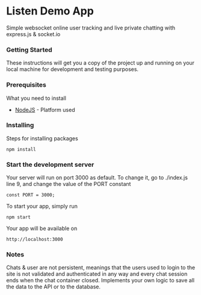 # Listen Demo App
Simple websocket online user tracking and live private chatting with express.js & socket.io

### Getting Started
These instructions will get you a copy of the project up and running on your local machine for development and testing purposes.

### Prerequisites
What you need to install
* [NodeJS](https://nodejs.org/en/) - Platform used

### Installing
Steps for installing packages

```
npm install
```

### Start the development server
Your server will run on port 3000 as default. To change it, go to ./index.js line 9, and change the value of the PORT constant

```
const PORT = 3000;
```

To start your app, simply run

```
npm start
```

Your app will be available on

```
http://localhost:3000
```

### Notes
Chats & user are not persistent, meanings that the users used to login to the site is not validated and authenticated in any way and every chat session ends when the chat container closed. Implements your own logic to save all the data to the API or to the database.